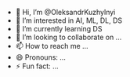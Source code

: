 - 👋 Hi, I’m @OleksandrKuzhylnyi
- 👀 I’m interested in AI, ML, DL, DS
- 🌱 I’m currently learning DS
- 💞️ I’m looking to collaborate on ...
- 📫 How to reach me ...
- 😄 Pronouns: ...
- ⚡ Fun fact: ...

<!---
OleksandrKuzhylnyi/OleksandrKuzhylnyi is a ✨ special ✨ repository because its `README.md` (this file) appears on your GitHub profile.
You can click the Preview link to take a look at your changes.
--->
